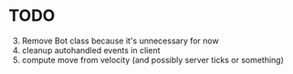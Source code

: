 # TODO

3. Remove Bot class because it's unnecessary for now
4. cleanup autohandled events in client
5. compute move from velocity (and possibly server ticks or something)